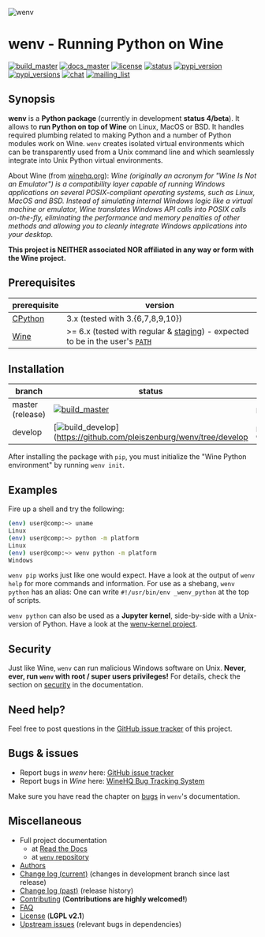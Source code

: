 ![wenv](http://www.pleiszenburg.de/wenv_logo.png)

# wenv - Running Python on Wine

[![build_master](https://github.com/pleiszenburg/wenv/actions/workflows/test.yaml/badge.svg?branch=master "Build Status: master / release")](https://github.com/pleiszenburg/wenv/actions/workflows/test.yaml)
[![docs_master](https://readthedocs.org/projects/wenv/badge/?version=latest&style=flat-square "Documentation Status: master / release")](https://wenv.readthedocs.io/en/latest/)
[![license](https://img.shields.io/pypi/l/wenv.svg?style=flat-square "GNU Lesser General Public License v2.1")](https://github.com/pleiszenburg/wenv/blob/master/LICENSE)
[![status](https://img.shields.io/pypi/status/wenv.svg?style=flat-square "Project Development Status")](https://github.com/pleiszenburg/wenv/issues)
[![pypi_version](https://img.shields.io/pypi/v/wenv.svg?style=flat-square "Project Development Status")](https://pypi.python.org/pypi/wenv)
[![pypi_versions](https://img.shields.io/pypi/pyversions/wenv.svg?style=flat-square "Available on PyPi - the Python Package Index")](https://pypi.python.org/pypi/wenv)
[![chat](https://img.shields.io/matrix/zugbruecke:matrix.org.svg?style=flat-square "Matrix Chat Room")](https://matrix.to/#/#zugbruecke:matrix.org)
[![mailing_list](https://img.shields.io/badge/mailing%20list-groups.io-8cbcd1.svg?style=flat-square "Mailing List")](https://groups.io/g/zugbruecke-dev)

## Synopsis

**wenv** is a **Python package** (currently in development **status 4/beta**). It allows to **run Python on top of Wine** on Linux, MacOS or BSD. It handles required plumbing related to making Python and a number of Python modules work on Wine. `wenv` creates isolated virtual environments which can be transparently used from a Unix command line and which seamlessly integrate into Unix Python virtual environments.

About Wine (from [winehq.org](https://www.winehq.org/)): *Wine (originally an acronym for "Wine Is Not an Emulator") is a compatibility layer capable of running Windows applications on several POSIX-compliant operating systems, such as Linux, MacOS and BSD. Instead of simulating internal Windows logic like a virtual machine or emulator, Wine translates Windows API calls into POSIX calls on-the-fly, eliminating the performance and memory penalties of other methods and allowing you to cleanly integrate Windows applications into your desktop.*

**This project is NEITHER associated NOR affiliated in any way or form with the Wine project.**

## Prerequisites

| prerequisite | version |
| --- | --- |
| [CPython](https://www.python.org/) | 3.x (tested with 3.{6,7,8,9,10}) |
| [Wine](https://www.winehq.org/) | >= 6.x (tested with regular & [staging](https://wine-staging.com/)) - expected to be in the user's [`PATH`](https://en.wikipedia.org/wiki/PATH_(variable)) |

## Installation

| branch | status | installation | documentation |
| --- | --- | --- | --- |
| master (release) | [![build_master](https://github.com/pleiszenburg/wenv/actions/workflows/test.yaml/badge.svg?branch=master "Build Status: master / release")](https://github.com/pleiszenburg/wenv/tree/master) | `pip install wenv` | [![docs_master](https://readthedocs.org/projects/wenv/badge/?version=latest&style=flat-square "Documentation Status: master / release")](https://wenv.readthedocs.io/en/latest/) |
| develop | [![build_develop](https://github.com/pleiszenburg/wenv/actions/workflows/test.yaml/badge.svg?branch=develop "Build Status: development branch")](https://github.com/pleiszenburg/wenv/tree/develop | `pip install git+https://github.com/pleiszenburg/wenv.git@develop` | [![docs_develop](https://readthedocs.org/projects/wenv/badge/?version=develop&style=flat-square "Documentation Status: development branch")](https://wenv.readthedocs.io/en/develop/) |

After installing the package with `pip`, you must initialize the "Wine Python environment" by running ``wenv init``.

## Examples

Fire up a shell and try the following:

```bash
(env) user@comp:~> uname
Linux
(env) user@comp:~> python -m platform
Linux
(env) user@comp:~> wenv python -m platform
Windows
```

`wenv pip` works just like one would expect. Have a look at the output of `wenv help` for more commands and information. For use as a shebang, `wenv python` has an alias: One can write `#!/usr/bin/env _wenv_python` at the top of scripts.

``wenv python`` can also be used as a **Jupyter kernel**, side-by-side with a Unix-version of Python. Have a look at the [wenv-kernel project](https://github.com/pleiszenburg/wenv-kernel).

## Security

Just like Wine, `wenv` can run malicious Windows software on Unix. **Never, ever, run `wenv` with root / super users privileges!** For details, check the section on [security](http://wenv.readthedocs.io/en/stable/security.html) in the documentation.

## Need help?

Feel free to post questions in the [GitHub issue tracker](https://github.com/pleiszenburg/wenv/labels/question) of this project.

## Bugs & issues

- Report bugs in *wenv* here: [GitHub issue tracker](https://github.com/pleiszenburg/wenv/issues)
- Report bugs in *Wine* here: [WineHQ Bug Tracking System](https://bugs.winehq.org/)

Make sure you have read the chapter on [bugs](http://wenv.readthedocs.io/en/stable/bugs.html) in `wenv`'s documentation.

## Miscellaneous

- Full project documentation
    - at [Read the Docs](http://wenv.readthedocs.io/en/latest/)
    - at [`wenv` repository](https://github.com/pleiszenburg/wenv/blob/master/docs/index.rst)
- [Authors](https://github.com/pleiszenburg/wenv/blob/master/AUTHORS.md)
- [Change log (current)](https://github.com/pleiszenburg/wenv/blob/develop/CHANGES.md) (changes in development branch since last release)
- [Change log (past)](https://github.com/pleiszenburg/wenv/blob/master/CHANGES.md) (release history)
- [Contributing](https://github.com/pleiszenburg/wenv/blob/master/CONTRIBUTING.md) (**Contributions are highly welcomed!**)
- [FAQ](http://wenv.readthedocs.io/en/stable/faq.html)
- [License](https://github.com/pleiszenburg/wenv/blob/master/LICENSE) (**LGPL v2.1**)
- [Upstream issues](https://github.com/pleiszenburg/wenv/issues?q=is%3Aissue+is%3Aopen+label%3Aupstream) (relevant bugs in dependencies)
